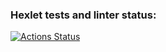 ### Hexlet tests and linter status:
[![Actions Status](https://github.com/arseniyasokolov/frontend-project-lvl1/workflows/hexlet-check/badge.svg)](https://github.com/arseniyasokolov/frontend-project-lvl1/actions)